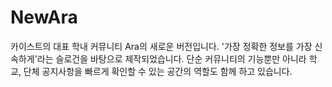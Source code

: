 # NewAra

카이스트의 대표 학내 커뮤니티 Ara의 새로운 버전입니다. '가장 정확한 정보를 가장 신속하게'라는 슬로건을 바탕으로 제작되었습니다. 단순 커뮤니티의 기능뿐만 아니라 학교, 단체 공지사항을 빠르게 확인할 수 있는 공간의 역할도 함께 하고 있습니다.
